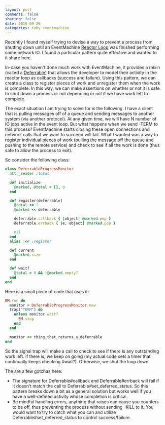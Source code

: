 ```yaml
---
layout: post
comments: false
sharing: false
date: 2010-09-26
categories: ruby eventmachine
---
```

<p>
  Recently I found myself trying to devise a way to prevent a
  process from shutting down until an EventMachine
  <a href="http://en.wikipedia.org/wiki/Reactor_pattern" target="_blank">Reactor Loop</a>
  was finished performing some network IO.
  I found a particular pattern quite effective and wanted to it share here.
</p>

<p>
  In-case you haven't done much work with EventMachine, it provides a mixin (called a <a href="http://eventmachine.rubyforge.org/EventMachine/Deferrable.html">Deferrable</a>) that allows
  the developer to model their activity in the reactor loop as callbacks (success and failure). Using this pattern,
  we can create a class to register
  pieces of work and unregister them when the work is complete. In this way, we can make assertions on whether
  or not it is safe to shut down a process or not depending or not if we have work left to complete.
</p>

<p>
  The exact situation I am trying to solve for is the following: I have a client that is pulling messages off
  of a queue and sending messages to another system (via another protocol). At any given time, we will have
  N number of IO jobs active in the event loop. But what happens when we send -TERM to this process? EventMachine
  starts closing these open connections and network calls that we want to succeed will fail. What I wanted was
  a way to register individual pieces of work (pulling the message off the queue and pushing to the remote service)
  and check to see if all the work is done (thus safe to allow the process to exit).
</p>

<p>
 So consider the following class:
</p>

```ruby
class DeferrableProgressMonitor
  attr_reader :total

  def initialize
    @marked, @total = [], 0
  end

  def register(deferrable)
    @total += 1
    @marked << deferrable

    deferrable.callback { |object| @marked.pop }
    deferrable.errback { |e, object| @marked.pop }

    nil
  end
  alias :<< :register

  def current
    @marked.size
  end

  def wait?
    @total > 0 && !@marked.empty?
  end
end
```

<p>Here is a small piece of code that uses it:</p>

```ruby
EM.run do
  monitor = DeferrableProgressMonitor.new
  trap("TERM") do
    unless monitor.wait?
      EM.stop
    end
  end

  monitor << thing_that_returns_a_deferrable
end
```

<p>
  So the signal trap will make a call to check to see if there is any outstanding work
  left. if there is, we keep on going (my actual code sets a timer that continually keeps checking #wait?).
  Otherwise, we shut the loop down.
</p>

<p>
  The are a few gotchas here:
  <ul>
    <li>
      The signature for Deferrable#callback and Deferrable#errback will fail if it
      doesn't match the call to Deferrable#set_deferred_status. So this pattern breaks down a bit as a general solution
      but works well if you have a well-defined activity whose completion is critical.
    </li>
    <li>
      Be mindful handling errors, anything that raises can cause you counters to be off, thus preventing
      the process without sending -KILL to it. You would want to try to catch what you can and utilize
      Deferrable#set_deferred_status to control success/failure.
    </li>
  </ul>
</p>
